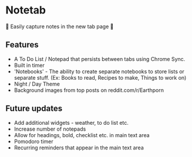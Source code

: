 # Notetab
:thought_balloon: Easily capture notes in the new tab page :thought_balloon:

## Features

  * A To Do List / Notepad that persists between tabs using Chrome Sync.
  * Built in timer
  * 'Notebooks' - The ability to create separate notebooks to store lists or separate stuff. (Ex: Books to read, Recipes to make, Things to work on)
  * Night / Day Theme
  * Background images from top posts on reddit.com/r/Earthporn


## Future updates
  * Add additional widgets - weather, to do list etc.
  * Increase number of notepads
  * Allow for headings, bold, checklist etc. in main text area
  * Pomodoro timer
  * Recurring reminders that appear in the main text area
